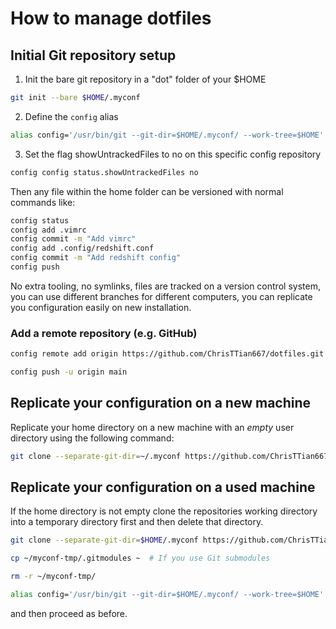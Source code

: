 # How to manage dotfiles

## Initial Git repository setup

1. Init the bare git repository in a "dot" folder of your $HOME
```bash
git init --bare $HOME/.myconf
```

2. Define the `config` alias
```bash
alias config='/usr/bin/git --git-dir=$HOME/.myconf/ --work-tree=$HOME'
```

3. Set the flag showUntrackedFiles to no on this specific config repository
```bash
config config status.showUntrackedFiles no
```

Then any file within the home folder can be versioned with normal commands like:
```bash
config status
config add .vimrc
config commit -m "Add vimrc"
config add .config/redshift.conf
config commit -m "Add redshift config"
config push
```
No extra tooling, no symlinks, files are tracked on a version control system, you can use different branches for different computers, you can replicate you configuration easily on new installation.

### Add a remote repository (e.g. GitHub)
```bash
config remote add origin https://github.com/ChrisTTian667/dotfiles.git

config push -u origin main
```

## Replicate your configuration on a new machine
Replicate your home directory on a new machine with an *empty* user directory using the following command:
```bash
git clone --separate-git-dir=~/.myconf https://github.com/ChrisTTian667/dotfiles.git ~
```

## Replicate your configuration on a used machine
If the home directory is not empty clone the repositories working directory into a temporary directory first and then delete that directory.

```bash
git clone --separate-git-dir=$HOME/.myconf https://github.com/ChrisTTian667/dotfiles.git $HOME/myconf-tmp

cp ~/myconf-tmp/.gitmodules ~  # If you use Git submodules

rm -r ~/myconf-tmp/

alias config='/usr/bin/git --git-dir=$HOME/.myconf/ --work-tree=$HOME'
```
and then proceed as before.